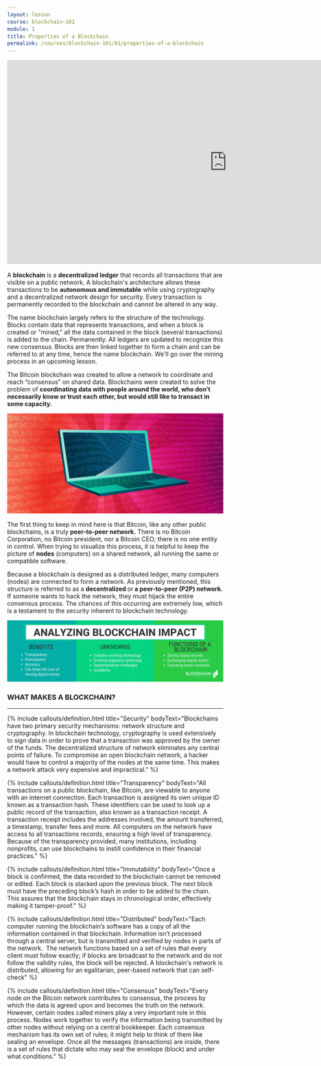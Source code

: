 ```yaml
---
layout: lesson
course: blockchain-101
module: 1
title: Properties of a Blockchain
permalink: /courses/blockchain-101/01/properties-of-a-blockchain
---
```


<iframe src="https://www.youtube.com/embed/Urc99JnsgT8?rel=0" width="1024" height="475" frameborder="0" allowfullscreen="allowfullscreen"></iframe>


<span class="openingParagraph">A <strong>blockchain</strong> is a <strong>decentralized ledger</strong> that records all transactions that are visible on a public network. A blockchain's architecture allows these transactions to be <strong>autonomous and immutable</strong> while using cryptography and a decentralized network design for security. Every transaction is permanently recorded to the blockchain and cannot be altered in any way.
</span>

The name blockchain largely refers to the structure of the technology. Blocks contain data that represents transactions, and when a block is created or "mined," all the data contained in the block (several transactions) is added to the chain. Permanently. All ledgers are updated to recognize this new consensus. Blocks are then linked together to form a chain and can be referred to at any time, hence the name blockchain. We'll go over the mining process in an upcoming lesson.

<span style="font-weight: 400;">The Bitcoin blockchain was created to allow a network to coordinate and reach “consensus” on shared data. Blockchains were created to solve the problem of </span><b>coordinating data with people around the world, who don’t necessarily know or trust each other, but would still like to transact in some capacity.</b>

<img src="/assets/img/courses/blockchain-101/1-03.jpg" alt="Laptop with code" title="Laptop with code"/>

<span style="font-weight: 400;">The first thing to keep in mind here is that Bitcoin, like any other public blockchains, is a truly <strong>peer-to-peer network.</strong> There is no Bitcoin Corporation, no Bitcoin president, nor a Bitcoin CEO; there is no one entity in control. When trying to visualize this process, it is helpful to keep the picture of <strong>nodes</strong> (computers) on a shared network, all running the same or compatible software. </span>

Because a blockchain is designed as a distributed ledger, many computers (nodes) are connected to form a network. As previously mentioned, this structure is referred to as a <strong>decentralized </strong>or<strong> a peer-to-peer (P2P) network.</strong> If someone wants to hack the network, they must hijack the entire consensus process. The chances of this occurring are extremely low, which is a testament to the security inherent to blockchain technology.

<img src="/assets/img/courses/blockchain-101/3609aef6-9da8-437f-921f-a8a4f442e66b.jpg" alt="Chart analyzing blockchain impact" title="Analyzing Blockchain Impact"/>

<h4></h4>

<h3 style="text-align: left;">WHAT MAKES A BLOCKCHAIN?</h3>
<hr />

{% include callouts/definition.html title="Security" bodyText="Blockchains have two primary security mechanisms: network structure and cryptography. In blockchain technology, cryptography is used extensively to sign data in order to prove that a transaction was approved by the owner of the funds. The decentralized structure of network eliminates any central points of failure. To compromise an open blockchain network, a hacker would have to control a majority of the nodes at the same time. This makes a network attack very expensive and impractical." %}

{% include callouts/definition.html title="Transparency" bodyText="All transactions on a public blockchain, like Bitcoin, are viewable to anyone with an internet connection. Each transaction is assigned its own unique ID known as a transaction hash. These identifiers can be used to look up a public record of the transaction, also known as a transaction receipt. A transaction receipt includes the addresses involved, the amount transferred, a timestamp, transfer fees and more. All computers on the network have access to all transactions records, ensuring a high level of transparency. Because of the transparency provided, many institutions, including nonprofits, can use blockchains to instill confidence in their financial practices." %}

{% include callouts/definition.html title="Immutability" bodyText="Once a block is confirmed, the data recorded to the blockchain cannot be removed or edited. Each block is stacked upon the previous block. The next block must have the preceding block’s hash in order to be added to the chain. This assures that the blockchain stays in chronological order, effectively making it tamper-proof." %}

{% include callouts/definition.html title="Distributed" bodyText="Each computer running the blockchain’s software has a copy of all the information contained in that blockchain. Information isn’t processed through a central server, but is transmitted and verified by nodes in parts of the network.  The network functions based on a set of rules that every client must follow exactly; if blocks are broadcast to the network and do not follow the validity rules, the block will be rejected. A blockchain's network is distributed, allowing for an egalitarian, peer-based network that can self-check" %}

{% include callouts/definition.html title="Consensus" bodyText="Every node on the Bitcoin network contributes to consensus, the process by which the data is agreed upon and becomes the truth on the network. However, certain nodes called miners play a very important role in this process. Nodes work together to verify the information being transmitted by other nodes without relying on a central bookkeeper. Each consensus mechanism has its own set of rules; it might help to think of them like sealing an envelope. Once all the messages (transactions) are inside, there is a set of rules that dictate who may seal the envelope (block) and under what conditions." %}



